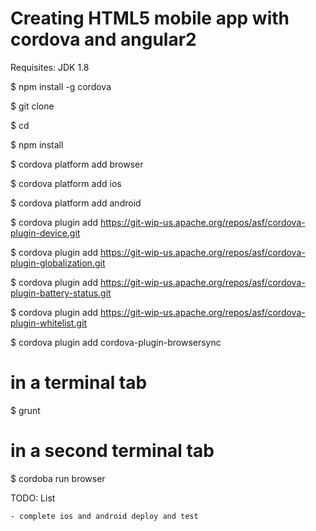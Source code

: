 # Creating HTML5 mobile app with cordova and angular2 

Requisites: JDK 1.8 

$ npm install -g cordova

$ git clone 

$ cd <project>

$ npm install

$ cordova platform add browser

$ cordova platform add ios

$ cordova platform add android

$ cordova plugin add https://git-wip-us.apache.org/repos/asf/cordova-plugin-device.git

$ cordova plugin add https://git-wip-us.apache.org/repos/asf/cordova-plugin-globalization.git

$ cordova plugin add https://git-wip-us.apache.org/repos/asf/cordova-plugin-battery-status.git

$ cordova plugin add https://git-wip-us.apache.org/repos/asf/cordova-plugin-whitelist.git

$ cordova plugin add cordova-plugin-browsersync

# in a terminal tab
$ grunt

# in a second terminal tab
$ cordoba run browser

TODO: List

    - complete ios and android deploy and test